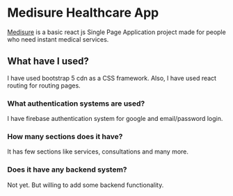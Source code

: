 # Medisure Healthcare App

[Medisure](https://medisure.netlify.app) is a basic react js Single Page Application project made for people who need instant medical services.

## What have I used?

I have used bootstrap 5 cdn as a CSS framework. Also, I have used react routing for routing pages.

### What authentication systems are used?

I have firebase authentication system for google and email/password login.

### How many sections does it have?

It has few sections like services, consultations and many more.

### Does it have any backend system?

Not yet. But willing to add some backend functionality.
